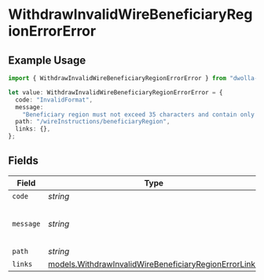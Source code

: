 # WithdrawInvalidWireBeneficiaryRegionErrorError

## Example Usage

```typescript
import { WithdrawInvalidWireBeneficiaryRegionErrorError } from "dwolla-typescript/models";

let value: WithdrawInvalidWireBeneficiaryRegionErrorError = {
  code: "InvalidFormat",
  message:
    "Beneficiary region must not exceed 35 characters and contain only alphanumeric, white space, '.' or '#' characters.",
  path: "/wireInstructions/beneficiaryRegion",
  links: {},
};
```

## Fields

| Field                                                                                                                | Type                                                                                                                 | Required                                                                                                             | Description                                                                                                          | Example                                                                                                              |
| -------------------------------------------------------------------------------------------------------------------- | -------------------------------------------------------------------------------------------------------------------- | -------------------------------------------------------------------------------------------------------------------- | -------------------------------------------------------------------------------------------------------------------- | -------------------------------------------------------------------------------------------------------------------- |
| `code`                                                                                                               | *string*                                                                                                             | :heavy_minus_sign:                                                                                                   | N/A                                                                                                                  | InvalidFormat                                                                                                        |
| `message`                                                                                                            | *string*                                                                                                             | :heavy_minus_sign:                                                                                                   | N/A                                                                                                                  | Beneficiary region must not exceed 35 characters and contain only alphanumeric, white space, '.' or '#' characters.  |
| `path`                                                                                                               | *string*                                                                                                             | :heavy_minus_sign:                                                                                                   | N/A                                                                                                                  | /wireInstructions/beneficiaryRegion                                                                                  |
| `links`                                                                                                              | [models.WithdrawInvalidWireBeneficiaryRegionErrorLinks](../models/withdrawinvalidwirebeneficiaryregionerrorlinks.md) | :heavy_minus_sign:                                                                                                   | N/A                                                                                                                  | {}                                                                                                                   |